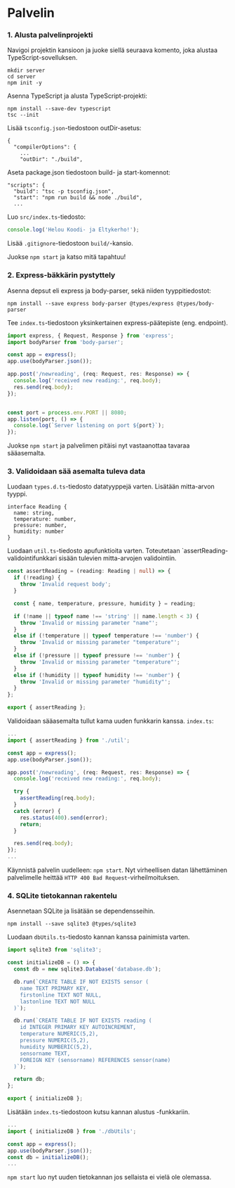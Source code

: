 # Palvelin

### 1. Alusta palvelinprojekti

Navigoi projektin kansioon ja juoke siellä seuraava komento, joka alustaa TypeScript-sovelluksen.
```shell
mkdir server
cd server
npm init -y
```

Asenna TypeScript ja alusta TypeScript-projekti:
```shell
npm install --save-dev typescript
tsc --init
```

Lisää `tsconfig.json`-tiedostoon outDir-asetus:
```
{
  "compilerOptions": {
    ...
    "outDir": "./build",
```

Aseta package.json tiedostoon build- ja start-komennot:
```
"scripts": {
  "build": "tsc -p tsconfig.json",
  "start": "npm run build && node ./build",
  ...
```

Luo `src/index.ts`-tiedosto:
```typescript
console.log('Helou Koodi- ja Eltykerho!');
```

Lisää `.gitignore`-tiedostoon `build/`-kansio.

Juokse `npm start` ja katso mitä tapahtuu!

### 2. Express-bäkkärin pystyttely

Asenna depsut eli express ja body-parser, sekä niiden tyyppitiedostot:
```shell
npm install --save express body-parser @types/express @types/body-parser
```

Tee `index.ts`-tiedostoon yksinkertainen express-päätepiste (eng. endpoint).
```TypeScript
import express, { Request, Response } from 'express';
import bodyParser from 'body-parser';

const app = express();
app.use(bodyParser.json());

app.post('/newreading', (req: Request, res: Response) => {
  console.log('received new reading:', req.body);
  res.send(req.body);
});


const port = process.env.PORT || 8080;
app.listen(port, () => {
  console.log(`Server listening on port ${port}`);
});
```

Juokse `npm start` ja palvelimen pitäisi nyt vastaanottaa tavaraa sääasemalta.

### 3. Validoidaan sää asemalta tuleva data

Luodaan `types.d.ts`-tiedosto datatyyppejä varten. Lisätään mitta-arvon tyyppi.

```
interface Reading {
  name: string,
  temperature: number,
  pressure: number,
  humidity: number
}
```

Luodaan `util.ts`-tiedosto apufunktioita varten. 
Toteutetaan `assertReading-validointifunkkari sisään tulevien mitta-arvojen validointiin.

```TypeScript
const assertReading = (reading: Reading | null) => {
  if (!reading) {
    throw 'Invalid request body';
  }

  const { name, temperature, pressure, humidity } = reading;

  if (!name || typeof name !== 'string' || name.length < 3) {
    throw 'Invalid or missing parameter "name"';
  }
  else if (!temperature || typeof temperature !== 'number') {
    throw 'Invalid or missing parameter "temperature"';
  }
  else if (!pressure || typeof pressure !== 'number') {
    throw 'Invalid or missing parameter "temperature"';
  }
  else if (!humidity || typeof humidity !== 'number') {
    throw 'Invalid or missing parameter "humidity"';
  }
};

export { assertReading };
```

Validoidaan sääasemalta tullut kama uuden funkkarin kanssa. `index.ts`:
```TypeScript
...
import { assertReading } from './util';

const app = express();
app.use(bodyParser.json());

app.post('/newreading', (req: Request, res: Response) => {
  console.log('received new reading:', req.body);

  try {
    assertReading(req.body);
  }
  catch (error) {
    res.status(400).send(error);
    return;
  }

  res.send(req.body);
});
...
```

Käynnistä palvelin uudelleen: `npm start`.
Nyt virheellisen datan lähettäminen palvelimelle heittää `HTTP 400 Bad Request`-virheilmoituksen.

### 4. SQLite tietokannan rakentelu

Asennetaan SQLite ja lisätään se dependensseihin.
```
npm install --save sqlite3 @types/sqlite3
```

Luodaan `dbUtils.ts`-tiedosto kannan kanssa painimista varten.
```TypeScript
import sqlite3 from 'sqlite3';

const initializeDB = () => {
  const db = new sqlite3.Database('database.db');

  db.run(`CREATE TABLE IF NOT EXISTS sensor (
    name TEXT PRIMARY KEY,
    firstonline TEXT NOT NULL,
    lastonline TEXT NOT NULL
  )`);

  db.run(`CREATE TABLE IF NOT EXISTS reading (
    id INTEGER PRIMARY KEY AUTOINCREMENT,
    temperature NUMERIC(5,2),
    pressure NUMERIC(5,2),
    humidity NUMBERIC(5,2),
    sensorname TEXT,
    FOREIGN KEY (sensorname) REFERENCES sensor(name)
  )`);

  return db;
};

export { initializeDB };
```

Lisätään `index.ts`-tiedostoon kutsu kannan alustus -funkkariin.
```TypeScript
...
import { initializeDB } from './dbUtils';

const app = express();
app.use(bodyParser.json());
const db = initializeDB();
...
```

`npm start` luo nyt uuden tietokannan jos sellaista ei vielä ole olemassa.

